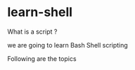 # learn-shell

What is a script ?

     

we are going to learn Bash Shell scripting

Following are the topics